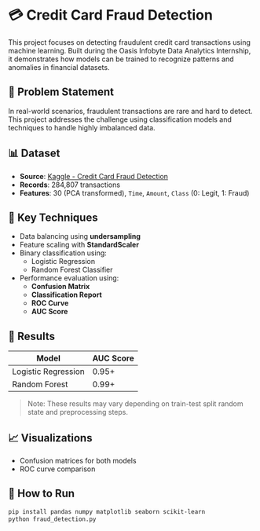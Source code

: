 # 💳 Credit Card Fraud Detection

This project focuses on detecting fraudulent credit card transactions using machine learning. Built during the Oasis Infobyte Data Analytics Internship, it demonstrates how models can be trained to recognize patterns and anomalies in financial datasets.

## 🧠 Problem Statement

In real-world scenarios, fraudulent transactions are rare and hard to detect. This project addresses the challenge using classification models and techniques to handle highly imbalanced data.

## 📊 Dataset

- **Source**: [Kaggle - Credit Card Fraud Detection](https://www.kaggle.com/datasets/mlg-ulb/creditcardfraud)
- **Records**: 284,807 transactions
- **Features**: 30 (PCA transformed), `Time`, `Amount`, `Class` (0: Legit, 1: Fraud)

## 🚀 Key Techniques

- Data balancing using **undersampling**
- Feature scaling with **StandardScaler**
- Binary classification using:
  - Logistic Regression
  - Random Forest Classifier
- Performance evaluation using:
  - **Confusion Matrix**
  - **Classification Report**
  - **ROC Curve**
  - **AUC Score**

## 📌 Results

| Model               | AUC Score |
|--------------------|-----------|
| Logistic Regression| 0.95+     |
| Random Forest      | 0.99+     |

> Note: These results may vary depending on train-test split random state and preprocessing steps.

## 📈 Visualizations

- Confusion matrices for both models
- ROC curve comparison

## 🧪 How to Run

```bash
pip install pandas numpy matplotlib seaborn scikit-learn
python fraud_detection.py
